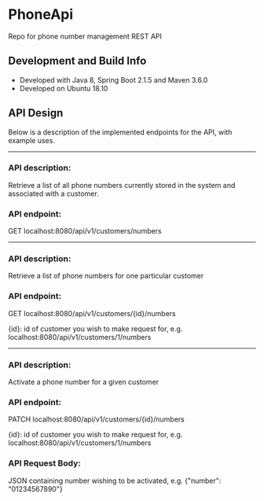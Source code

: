 # PhoneApi
Repo for phone number management REST API

## Development and Build Info
 - Developed with Java 8, Spring Boot 2.1.5 and Maven 3.6.0
 - Developed on Ubuntu 18.10

## API Design
Below is a description of the implemented endpoints for the API, with example uses.
_________________________________________________________________________________________________
### API description:
Retrieve a list of all phone numbers currently stored in the system and associated with a customer.

### API endpoint:
GET localhost:8080/api/v1/customers/numbers
_________________________________________________________________________________________________
### API description:
Retrieve a list of phone numbers for one particular customer

###  API endpoint:
GET localhost:8080/api/v1/customers/{id}/numbers

{id}: id of customer you wish to make request for, e.g. localhost:8080/api/v1/customers/1/numbers
_________________________________________________________________________________________________
### API description:
Activate a phone number for a given customer

### API endpoint:
PATCH localhost:8080/api/v1/customers/{id}/numbers

{id}: id of customer you wish to make request for, e.g. localhost:8080/api/v1/customers/1/numbers

### API Request Body:
JSON containing number wishing to be activated, e.g. {"number": "01234567890"}


